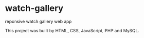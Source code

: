 # watch-gallery
reponsive watch gallery web app


This project was built by HTML, CSS, JavaScript, PHP and MySQL.
